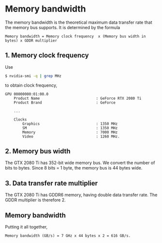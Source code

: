 # Memory bandwidth
 
The memory bandwidth is the theoretical maximum data transfer rate that the memory bus supports.
It is determined by the formula
```
Memory bandwidth = Memory clock frequency  x (Memory bus width in bytes) x GDDR multiplier
```

## 1. Memory clock frequency
Use 
```bash
$ nvidia-smi -q | grep MHz
```
to obtain clock frequency,
```
GPU 00000000:01:00.0
    Product Name                          : GeForce RTX 2080 Ti
    Product Brand                         : GeForce

    ...

    Clocks
        Graphics                          : 1350 MHz
        SM                                : 1350 MHz
        Memory                            : 7000 MHz
        Video                             : 1260 MHz.
```

## 2. Memory bus width
The GTX 2080 Ti has 352-bit wide memory bus. We convert the number of bits to bytes. Since 8 bits = 1 byte, the memory bus is 44 bytes wide.

## 3. Data transfer rate multiplier
The GTX 2080 Ti has GDDR6 memory, having double data transfer rate. The GDDR multiplier is therefore
2.

## Memory bandwidth
Putting it all together,

```
Memory bandwidth (GB/s) = 7 GHz x 44 bytes x 2 = 616 GB/s.
```

